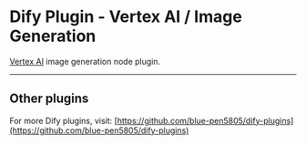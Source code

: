 # Dify Plugin - Vertex AI / Image Generation

[Vertex AI](https://cloud.google.com/vertex-ai/docs/generative-ai) image generation node plugin.

---

## Other plugins

For more Dify plugins, visit: [https://github.com/blue-pen5805/dify-plugins](https://github.com/blue-pen5805/dify-plugins)
